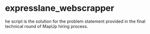 # expresslane_webscrapper
he script is the solution for the problem statement provided in the final technical round of MapUp hiring process.
